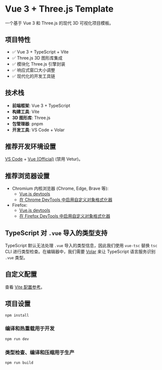 # Vue 3 + Three.js Template

一个基于 Vue 3 和 Three.js 的现代 3D 可视化项目模板。

## 项目特性

- ✅ Vue 3 + TypeScript + Vite
- ✅ Three.js 3D 图形库集成
- ✅ 模块化 Three.js 引擎封装
- ✅ 响应式窗口大小调整
- ✅ 现代化的开发工具链

## 技术栈

- **前端框架**: Vue 3 + TypeScript
- **构建工具**: Vite
- **3D 图形库**: Three.js
- **包管理器**: pnpm
- **开发工具**: VS Code + Volar

## 推荐开发环境设置

[VS Code](https://code.visualstudio.com/) + [Vue (Official)](https://marketplace.visualstudio.com/items?itemName=Vue.volar) (禁用 Vetur)。

## 推荐浏览器设置

- Chromium 内核浏览器 (Chrome, Edge, Brave 等):
  - [Vue.js devtools](https://chromewebstore.google.com/detail/vuejs-devtools/nhdogjmejiglipccpnnnanhbledajbpd) 
  - [在 Chrome DevTools 中启用自定义对象格式化器](http://bit.ly/object-formatters)
- Firefox:
  - [Vue.js devtools](https://addons.mozilla.org/en-US/firefox/addon/vue-js-devtools/)
  - [在 Firefox DevTools 中启用自定义对象格式化器](https://fxdx.dev/firefox-devtools-custom-object-formatters/)

## TypeScript 对 `.vue` 导入的类型支持

TypeScript 默认无法处理 `.vue` 导入的类型信息，因此我们使用 `vue-tsc` 替换 `tsc` CLI 进行类型检查。在编辑器中，我们需要 [Volar](https://marketplace.visualstudio.com/items?itemName=Vue.volar) 来让 TypeScript 语言服务识别 `.vue` 类型。

## 自定义配置

查看 [Vite 配置参考](https://vite.dev/config/)。

## 项目设置

```sh
npm install
```

### 编译和热重载用于开发

```sh
npm run dev
```

### 类型检查、编译和压缩用于生产

```sh
npm run build
```
